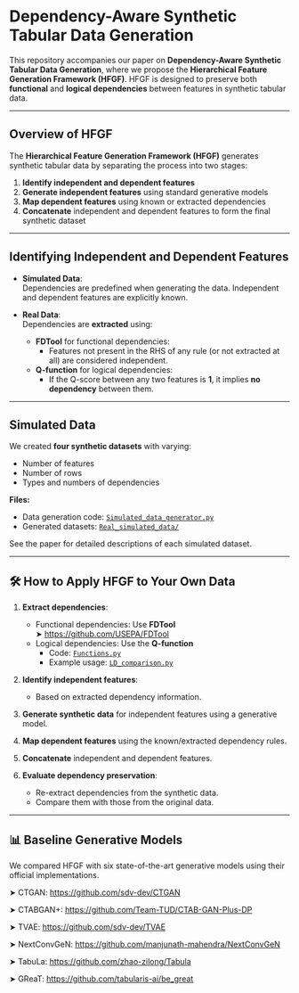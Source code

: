 # Dependency-Aware Synthetic Tabular Data Generation

This repository accompanies our paper on **Dependency-Aware Synthetic Tabular Data Generation**, where we propose the **Hierarchical Feature Generation Framework (HFGF)**. HFGF is designed to preserve both **functional** and **logical dependencies** between features in synthetic tabular data.

---

##  Overview of HFGF

The **Hierarchical Feature Generation Framework (HFGF)** generates synthetic tabular data by separating the process into two stages:

1. **Identify independent and dependent features**
2. **Generate independent features** using standard generative models
3. **Map dependent features** using known or extracted dependencies
4. **Concatenate** independent and dependent features to form the final synthetic dataset

---

##  Identifying Independent and Dependent Features

- **Simulated Data**:  
  Dependencies are predefined when generating the data. Independent and dependent features are explicitly known.

- **Real Data**:  
  Dependencies are **extracted** using:
  - **FDTool** for functional dependencies:
    - Features not present in the RHS of any rule (or not extracted at all) are considered independent.
  - **Q-function** for logical dependencies:
    - If the Q-score between any two features is **1**, it implies **no dependency** between them.

---

##  Simulated Data

We created **four synthetic datasets** with varying:
- Number of features
- Number of rows
- Types and numbers of dependencies

**Files:**
- Data generation code: [`Simulated_data_generator.py`](./Simulated_data_generator.py)
- Generated datasets: [`Real_simulated_data/`](./Real_simulated_data/)

See the paper for detailed descriptions of each simulated dataset.

---

## 🛠️ How to Apply HFGF to Your Own Data

1. **Extract dependencies**:
   - Functional dependencies: Use **FDTool**  
     ➤ https://github.com/USEPA/FDTool
   - Logical dependencies: Use the **Q-function**  
     - Code: [`Functions.py`](./Functions.py)  
     - Example usage: [`LD_comparison.py`](./LD_comparison.py)

2. **Identify independent features**:
   - Based on extracted dependency information.

3. **Generate synthetic data** for independent features using a generative model.

4. **Map dependent features** using the known/extracted dependency rules.

5. **Concatenate** independent and dependent features.

6. **Evaluate dependency preservation**:
   - Re-extract dependencies from the synthetic data.
   - Compare them with those from the original data.

---

## 📊 Baseline Generative Models

We compared HFGF with six state-of-the-art generative models using their official implementations.

➤ CTGAN: https://github.com/sdv-dev/CTGAN

➤ CTABGAN+: https://github.com/Team-TUD/CTAB-GAN-Plus-DP

➤ TVAE:  https://github.com/sdv-dev/TVAE

➤ NextConvGeN: https://github.com/manjunath-mahendra/NextConvGeN

➤ TabuLa: https://github.com/zhao-zilong/Tabula

➤ GReaT: https://github.com/tabularis-ai/be_great




